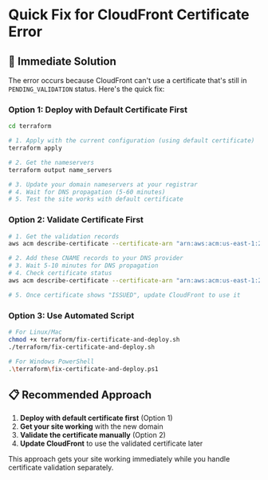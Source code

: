 # Quick Fix for CloudFront Certificate Error

## 🚨 **Immediate Solution**

The error occurs because CloudFront can't use a certificate that's still in `PENDING_VALIDATION` status. Here's the quick fix:

### **Option 1: Deploy with Default Certificate First**

```bash
cd terraform

# 1. Apply with the current configuration (using default certificate)
terraform apply

# 2. Get the nameservers
terraform output name_servers

# 3. Update your domain nameservers at your registrar
# 4. Wait for DNS propagation (5-60 minutes)
# 5. Test the site works with default certificate
```

### **Option 2: Validate Certificate First**

```bash
# 1. Get the validation records
aws acm describe-certificate --certificate-arn "arn:aws:acm:us-east-1:228480945348:certificate/cefe26a0-b4b5-478a-bd79-6cdefe8bf45f" --region us-east-1 --query 'Certificate.DomainValidationOptions[*].{Domain:DomainName,RecordName:ResourceRecord.Name,RecordValue:ResourceRecord.Value,RecordType:ResourceRecord.Type}' --output table

# 2. Add these CNAME records to your DNS provider
# 3. Wait 5-10 minutes for DNS propagation
# 4. Check certificate status
aws acm describe-certificate --certificate-arn "arn:aws:acm:us-east-1:228480945348:certificate/cefe26a0-b4b5-478a-bd79-6cdefe8bf45f" --region us-east-1 --query 'Certificate.Status'

# 5. Once certificate shows "ISSUED", update CloudFront to use it
```

### **Option 3: Use Automated Script**

```bash
# For Linux/Mac
chmod +x terraform/fix-certificate-and-deploy.sh
./terraform/fix-certificate-and-deploy.sh

# For Windows PowerShell
.\terraform\fix-certificate-and-deploy.ps1
```

## 📋 **Recommended Approach**

1. **Deploy with default certificate first** (Option 1)
2. **Get your site working** with the new domain
3. **Validate the certificate manually** (Option 2)
4. **Update CloudFront** to use the validated certificate later

This approach gets your site working immediately while you handle certificate validation separately.

